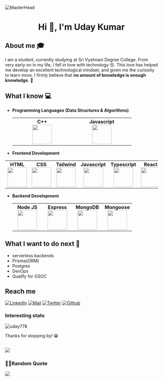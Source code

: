 ![MasterHead](https://res.cloudinary.com/drq90wt7m/image/upload/v1707017142/I%20care/kqldxhxjoicvqpvaixsd.jpg)

<h1 align="center">Hi 👋, I'm Uday Kumar</h1>

## About me :mortar_board:
I am a student, currently studying at Sri Vyshnavi Degree College. From very early on in my life, I fell in love with technology 😍. This love has helped me develop an excellent technological mindset, and given me the curiosity to learn more. I firmly believe that **no amount of knowledge is enough knowledge**. 🧠


## What I know :computer:
- **Programming Languages (Data Structures & Algorithms)**
	<div align="left">
		<table>
			<tbody>
				<tr>
					<td width="25%" align="center">
						<span><strong>C++</strong></span><br/>
						<img height="64px" width="64px" src="https://upload.wikimedia.org/wikipedia/commons/thumb/1/18/ISO_C%2B%2B_Logo.svg/1200px-ISO_C%2B%2B_Logo.svg.png">
					</td>
          <td width="25%" align="center">
						<span><strong>Javascript</strong></span><br/>
						<img height="64px" width="64px" src="https://cdn.svgporn.com/logos/javascript.svg">
					</td>
				</tr>
			</tbody>
		</table>
	</div>
- **Frontend Development**
<div align="left">
		<table>
			<tbody>
				<tr>
					<td align="center">
						<span><strong>HTML</strong></span><br/>
						<img height="64px" width="64px" src="https://cdn.svgporn.com/logos/html-5.svg">
					</td>
					<td align="center">
						<span><strong>CSS</strong></span><br/>
						<img height="64px" width="64px" src="https://cdn.svgporn.com/logos/css-3.svg">
					</td>
          <td align="center">
						<span><strong>Tailwind</strong></span><br/>
						<img height="64px" width="64px" src="https://tse1.mm.bing.net/th?id=OIP.GdUWbrVtbNezIRl6jg_ymAHaEh&pid=Api&P=0&h=180">
					</td>
					<td align="center">
						<span><strong>Javascript</strong></span><br/>
						<img height="64px" width="64px" src="https://cdn.svgporn.com/logos/javascript.svg">
					</td>
					<td align="center">
						<span><strong>Typescript</strong></span><br/>
						<img height="64px" width="64px" src="https://cdn.svgporn.com/logos/typescript-icon.svg">
					</td>
					<td align="center">
						<span><strong>React</strong></span><br/>
						<img height="64px" width="64px" src="https://cdn.svgporn.com/logos/react.svg">
					</td>
					<td  align="center">
						<span><strong>Redux</strong></span><br/>
						<img height="64px" width="64px" src="https://cdn.svgporn.com/logos/redux.svg">
					</td>
				</tr>
			</tbody>
		</table>
	</div>
	
- **Backend Development**
	<div align="left">
		<table>
			<tbody>
				<tr>
					<td width="25%" align="center">
						<span><strong>Node JS</strong></span><br/>
						<img height="64px" width="64px" src="https://cdn.svgporn.com/logos/nodejs-icon.svg">
					</td>
					<td width="25%" align="center">
						<span><strong>Express</strong></span><br/>
						<img height="64px" width="64px" src="https://cdn.svgporn.com/logos/express.svg">
					</td>
					<td width="25%" align="center">
						<span><strong>MongoDB</strong></span><br/>
						<img height="64px" width="64px" src="https://cdn.svgporn.com/logos/mongodb.svg">
					</td>
					<td width="25%" align="center">
						<span><strong>Mongoose</strong></span><br/>
						<img height="64px" width="64px" src="https://tse3.mm.bing.net/th?id=OIP.eAsvrVxjjd2WbCSj4rVbyQHaEv&pid=Api&P=0&h=180">
					</td>
				</tr>
			</tbody>
		</table>
	</div>

## What I want to do next :thinking:
- serverless backends
- Prisma(ORM)
- Postgres
- DevOps
- Qualify for GSOC 

## Reach me 
[![LinkedIn](https://img.shields.io/badge/LinkedIn-%230077B5.svg?logo=linkedin&logoColor=white)](https://www.linkedin.com/in/uday778/) 
[![Mail](https://img.shields.io/badge/-uday33379@gmail.com-gray?style=flat-square&logo=gmail&logoColor=red&link=https://linkedin.com/in/https://www.linkedin.com/in/uday778/)](mailto:uday33379@gmail.com)
[![Twitter](https://img.shields.io/badge/Twitter-%230077B5.svg?logo=twitter&logoColor=white)](https://twitter.com/udaykumar7771)
[![Github](https://img.shields.io/badge/Github-%230077B5.svg?logo=github&logoColor=black)](https://github.com/uday778)


### Interesting stats

<!-- ![Uday kumar's stats](https://github-readme-stats.vercel.app/api?username=uday778&show_icons=true&count_private=true&hide=stars) -->
<p ><img  src="https://github-readme-stats.vercel.app/api/top-langs?username=uday778&show_icons=true&locale=en&layout=compact" alt="uday778" /></p>

Thanks for stopping by! 😁
<p><br/>
<img src="https://visitcount.itsvg.in/api?id=uday778&label=Profile%20Views&pretty=false"/>
  </p>
  
### ✍🏻Random Quote
![](https://quotes-github-readme.vercel.app/api?type=horizontal&theme=radical)

